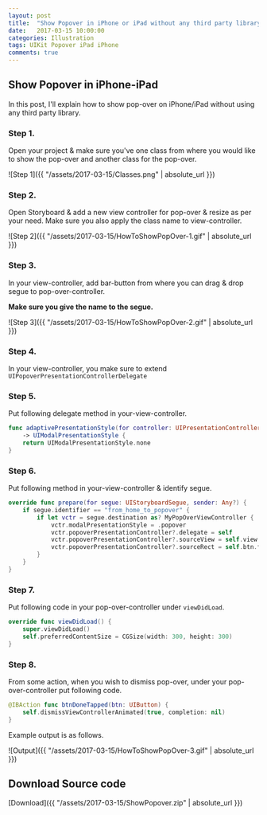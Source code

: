 ```yaml
---
layout: post
title:  "Show Popover in iPhone or iPad without any third party library"
date:   2017-03-15 10:00:00
categories: Illustration
tags: UIKit Popover iPad iPhone
comments: true
---
```


## Show Popover in iPhone-iPad

In this post, I'll explain how to show pop-over on iPhone/iPad without using any third party library.

### Step 1.

Open your project & make sure you've one class from where you would like to show the pop-over and another class for the pop-over.

![Step 1]({{ "/assets/2017-03-15/Classes.png" | absolute_url }})

### Step 2.

Open Storyboard & add a new view controller for pop-over & resize as per your need. Make sure you also apply the class name to view-controller.

![Step 2]({{ "/assets/2017-03-15/HowToShowPopOver-1.gif" | absolute_url }})

### Step 3.

In your view-controller, add bar-button from where you can drag & drop segue to pop-over-controller.

**Make sure you give the name to the segue.**

![Step 3]({{ "/assets/2017-03-15/HowToShowPopOver-2.gif" | absolute_url }})

### Step 4.

In your view-controller, you make sure to extend `UIPopoverPresentationControllerDelegate`

### Step 5.

Put following delegate method in your-view-controller.


```swift
func adaptivePresentationStyle(for controller: UIPresentationController) 
    -> UIModalPresentationStyle {
    return UIModalPresentationStyle.none
}
```

### Step 6.

Put following method in your-view-controller & identify segue.

```swift
override func prepare(for segue: UIStoryboardSegue, sender: Any?) {
    if segue.identifier == "from_home_to_popover" {
        if let vctr = segue.destination as? MyPopOverViewController {
            vctr.modalPresentationStyle = .popover
            vctr.popoverPresentationController?.delegate = self
            vctr.popoverPresentationController?.sourceView = self.view
            vctr.popoverPresentationController?.sourceRect = self.btn.frame
        }
    }
}
```

### Step 7.

Put following code in your pop-over-controller under `viewDidLoad`.

```swift
override func viewDidLoad() {
    super.viewDidLoad()
    self.preferredContentSize = CGSize(width: 300, height: 300)
}
```

### Step 8.

From some action, when you wish to dismiss pop-over, under your pop-over-controller put following code.

```swift
@IBAction func btnDoneTapped(btn: UIButton) {
    self.dismissViewControllerAnimated(true, completion: nil)
}
```

Example output is as follows.

![Output]({{ "/assets/2017-03-15/HowToShowPopOver-3.gif" | absolute_url }})


## Download Source code

[Download]({{ "/assets/2017-03-15/ShowPopover.zip" | absolute_url }})

